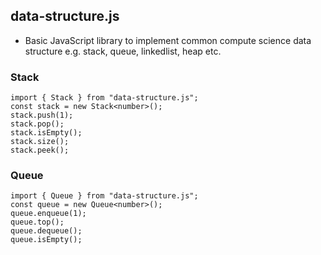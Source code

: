 ## data-structure.js

- Basic JavaScript library to implement common compute science data structure e.g. stack, queue, linkedlist, heap etc.

### Stack
```
import { Stack } from "data-structure.js";
const stack = new Stack<number>();
stack.push(1);
stack.pop();
stack.isEmpty();
stack.size();
stack.peek();
```

### Queue
```
import { Queue } from "data-structure.js";
const queue = new Queue<number>();
queue.enqueue(1);
queue.top();
queue.dequeue();
queue.isEmpty();
```